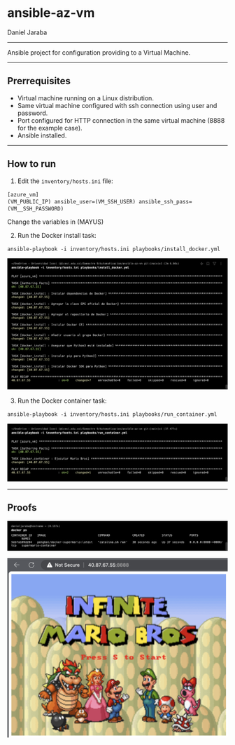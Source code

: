 # ansible-az-vm

Daniel Jaraba

---

Ansible project for configuration providing to a Virtual Machine.

---

## Prerrequisites

- Virtual machine running on a Linux distribution.
- Same virtual machine configured with ssh connection using user and password.
- Port configured for HTTP connection in the same virtual machine (8888 for the example case).
- Ansible installed.

---

## How to run

1. Edit the `inventory/hosts.ini` file:

```
[azure_vm]
(VM_PUBLIC_IP) ansible_user=(VM_SSH_USER) ansible_ssh_pass=(VM__SSH_PASSWORD)
```

Change the variables in (MAYUS)

2. Run the Docker install task:

```
ansible-playbook -i inventory/hosts.ini playbooks/install_docker.yml
```

![alt text](assets/image.png)

3. Run the Docker container task:

```
ansible-playbook -i inventory/hosts.ini playbooks/run_container.yml
```

![alt text](assets/image-1.png)

---

## Proofs

![alt text](assets/image-2.png)

![alt text](assets/image-3.png)
